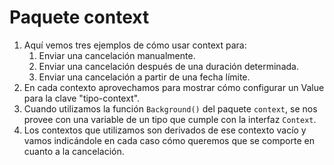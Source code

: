 # Paquete context

1. Aquí vemos tres ejemplos de cómo usar context para:  
   1. Enviar una cancelación manualmente.  
   2. Enviar una cancelación después de una duración determinada.  
   3. Enviar una cancelación a partir de una fecha límite.  
2. En cada contexto aprovechamos para mostrar cómo configurar un Value para la clave "tipo-context".  
3. Cuando utilizamos la función `Background()` del paquete `context`, se nos provee con una variable de un tipo que cumple con la interfaz `Context`.  
4. Los contextos que utilizamos son derivados de ese contexto vacío y vamos indicándole en cada caso cómo queremos que se comporte en cuanto a la cancelación.  
